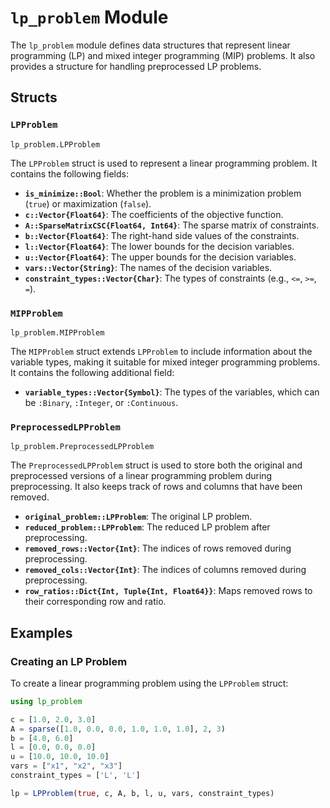 # `lp_problem` Module

The `lp_problem` module defines data structures that represent linear programming (LP) and mixed integer programming (MIP) problems. It also provides a structure for handling preprocessed LP problems.

## Structs

### `LPProblem`

```@docs
lp_problem.LPProblem
```

The `LPProblem` struct is used to represent a linear programming problem. It contains the following fields:

- **`is_minimize::Bool`**: Whether the problem is a minimization problem (`true`) or maximization (`false`).
- **`c::Vector{Float64}`**: The coefficients of the objective function.
- **`A::SparseMatrixCSC{Float64, Int64}`**: The sparse matrix of constraints.
- **`b::Vector{Float64}`**: The right-hand side values of the constraints.
- **`l::Vector{Float64}`**: The lower bounds for the decision variables.
- **`u::Vector{Float64}`**: The upper bounds for the decision variables.
- **`vars::Vector{String}`**: The names of the decision variables.
- **`constraint_types::Vector{Char}`**: The types of constraints (e.g., `<=`, `>=`, `=`).

### `MIPProblem`

```@docs
lp_problem.MIPProblem
```

The `MIPProblem` struct extends `LPProblem` to include information about the variable types, making it suitable for mixed integer programming problems. It contains the following additional field:

- **`variable_types::Vector{Symbol}`**: The types of the variables, which can be `:Binary`, `:Integer`, or `:Continuous`.

### `PreprocessedLPProblem`

```@docs
lp_problem.PreprocessedLPProblem
```

The `PreprocessedLPProblem` struct is used to store both the original and preprocessed versions of a linear programming problem during preprocessing. It also keeps track of rows and columns that have been removed.

- **`original_problem::LPProblem`**: The original LP problem.
- **`reduced_problem::LPProblem`**: The reduced LP problem after preprocessing.
- **`removed_rows::Vector{Int}`**: The indices of rows removed during preprocessing.
- **`removed_cols::Vector{Int}`**: The indices of columns removed during preprocessing.
- **`row_ratios::Dict{Int, Tuple{Int, Float64}}`**: Maps removed rows to their corresponding row and ratio.

## Examples

### Creating an LP Problem

To create a linear programming problem using the `LPProblem` struct:

```julia
using lp_problem

c = [1.0, 2.0, 3.0]
A = sparse([1.0, 0.0, 0.0, 1.0, 1.0, 1.0], 2, 3)
b = [4.0, 6.0]
l = [0.0, 0.0, 0.0]
u = [10.0, 10.0, 10.0]
vars = ["x1", "x2", "x3"]
constraint_types = ['L', 'L']

lp = LPProblem(true, c, A, b, l, u, vars, constraint_types)
```